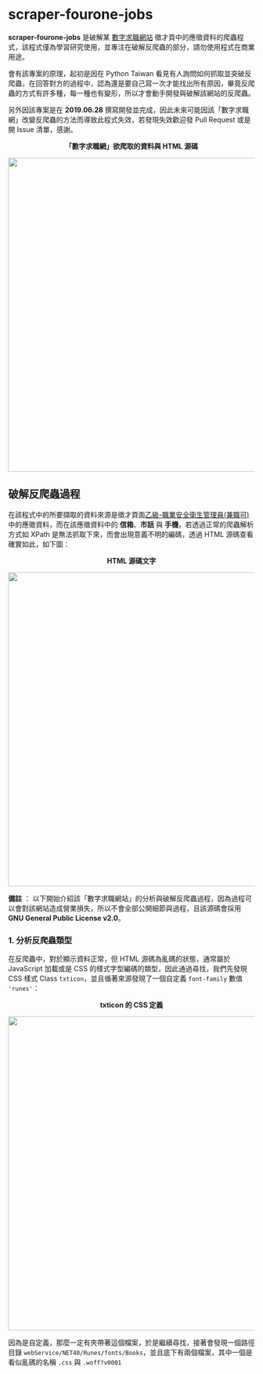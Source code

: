# scraper-fourone-jobs
**scraper-fourone-jobs** 是破解某 [數字求職網站](https://1111.com.tw) 徵才頁中的應徵資料的爬蟲程式，該程式僅為學習研究使用，並專注在破解反爬蟲的部分，請勿使用程式在商業用途。

會有該專案的原理，起初是因在 Python Taiwan 看見有人詢問如何抓取並突破反爬蟲，在回答對方的過程中，認為還是要自己寫一次才能找出所有原因，畢竟反爬蟲的方式有許多種，每一種也有變形，所以才會動手開發與破解該網站的反爬蟲。

另外因該專案是在 **2019.06.28** 撰寫開發並完成，因此未來可能因該「數字求職網」改變反爬蟲的方法而導致此程式失效，若發現失效歡迎發 Pull Request 或是開 Issue 清單，感謝。

**<p align="center">「數字求職網」欲爬取的資料與 HTML 源碼</p>**
<p align="center">
  <img src="../master/Images/Anti-scraping-1111jobs-apply-contents.png?raw=true" width="640px">
</p>

## 破解反爬蟲過程

在該程式中的所要擷取的資料來源是徵才頁面[乙級-職業安全衛生管理員(兼職可)](https://www.1111.com.tw/job/85992852/?agent=sticktop_51563220_85992852) 中的應徵資料，而在該應徵資料中的 **信箱**、**市話** 與 **手機**，若透過正常的爬蟲解析方式如 XPath 是無法抓取下來，而會出現意義不明的編碼，透過 HTML 源碼查看確實如此，如下圖：

**<p align="center"> HTML 源碼文字</p>**
<p align="center">
  <img src="../master/Images/Anti-scraping-css-font-class-style.png?raw=true" width="640px">
</p>


**備註** ： 以下開始介紹該「數字求職網站」的分析與破解反爬蟲過程，因為過程可以會對該網站造成營業損失，所以不會全部公開細節與過程，且該源碼會採用 **GNU General Public License v2.0**。


### 1. 分析反爬蟲類型

在反爬蟲中，對於顯示資料正常，但 HTML 源碼為亂碼的狀態，通常屬於 JavaScript 加載或是 CSS 的樣式字型編碼的類型，因此通過尋找，我們先發現 CSS 樣式 Class `txticon`，並且循著來源發現了一個自定義 `font-family` 數值 `'runes'`：

**<p align="center"> txticon 的 CSS 定義</p>**
<p align="center">
  <img src="../master/Images/Anti-scraping-css-font-family-and-font-file.png?raw=true" width="640px">
</p>

因為是自定義，那麼一定有夾帶著這個檔案，於是繼續尋找，接著會發現一個路徑目錄 `webService/NET40/Runes/fonts/Books`，並且底下有兩個檔案，其中一個是看似亂碼的名稱 `.css` 與 `.woff?v0001`

